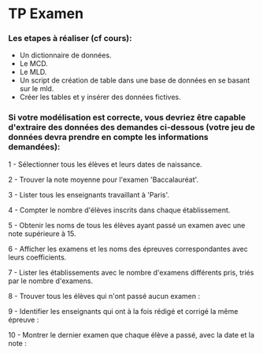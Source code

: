 # TP Examen


### Les etapes à réaliser (cf cours): 

 -  Un dictionnaire de données.
 -  Le MCD.
 -  Le MLD.
 -  Un script de création de table dans une base de données en se basant sur le mld.
 -  Créer les tables et y insérer des données fictives.
  

### Si votre modélisation est correcte, vous devriez être capable d'extraire des données des demandes ci-dessous (votre jeu de données devra prendre en compte les informations demandées): 

 1 - Sélectionner tous les élèves et leurs dates de naissance.

 2 - Trouver la note moyenne pour l'examen 'Baccalauréat'.

 3 - Lister tous les enseignants travaillant à 'Paris'.

 4 - Compter le nombre d'élèves inscrits dans chaque établissement.

 5 - Obtenir les noms de tous les élèves ayant passé un examen avec une note supérieure à 15.

 6 - Afficher les examens et les noms des épreuves correspondantes avec leurs coefficients.

 7 - Lister les établissements avec le nombre d'examens différents pris, triés par le nombre d'examens.

 8 - Trouver tous les élèves qui n'ont passé aucun examen :

 9 - Identifier les enseignants qui ont à la fois rédigé et corrigé la même épreuve :

 10 - Montrer le dernier examen que chaque élève a passé, avec la date et la note :
